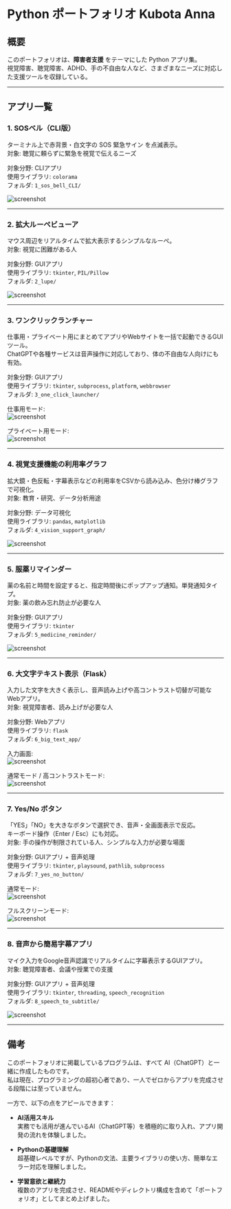 # Python ポートフォリオ Kubota Anna

## 概要
このポートフォリオは、**障害者支援** をテーマにした Python アプリ集。  
視覚障害、聴覚障害、ADHD、手の不自由な人など、さまざまなニーズに対応した支援ツールを収録している。  

---

## アプリ一覧

### 1. SOSベル（CLI版）
ターミナル上で赤背景・白文字の SOS 緊急サイン を点滅表示。  
対象: 聴覚に頼らずに緊急を視覚で伝えるニーズ  

対象分野: CLIアプリ  
使用ライブラリ: `colorama`  
フォルダ: `1_sos_bell_CLI/`  

![screenshot](1_sos_bell_CLI/images/screenshot.png)

---

### 2. 拡大ルーペビューア
マウス周辺をリアルタイムで拡大表示するシンプルなルーペ。  
対象: 視覚に困難がある人  

対象分野: GUIアプリ  
使用ライブラリ: `tkinter`, `PIL/Pillow`  
フォルダ: `2_lupe/`  

![screenshot](2_lupe/images/screenshot.png)

---

### 3. ワンクリックランチャー
仕事用・プライベート用にまとめてアプリやWebサイトを一括で起動できるGUIツール。  
ChatGPTや各種サービスは音声操作に対応しており、体の不自由な人向けにも有効。  

対象分野: GUIアプリ  
使用ライブラリ: `tkinter`, `subprocess`, `platform`, `webbrowser`  
フォルダ: `3_one_click_launcher/`  

仕事用モード:  
![screenshot](3_one_click_launcher/images/screenshot_1.png)

プライベート用モード:  
![screenshot](3_one_click_launcher/images/screenshot_2.png)

---

### 4. 視覚支援機能の利用率グラフ
拡大鏡・色反転・字幕表示などの利用率をCSVから読み込み、色分け棒グラフで可視化。  
対象: 教育・研究、データ分析用途  

対象分野: データ可視化  
使用ライブラリ: `pandas`, `matplotlib`  
フォルダ: `4_vision_support_graph/`  

![screenshot](4_vision_support_graph/images/screenshot.png)

---

### 5. 服薬リマインダー
薬の名前と時間を設定すると、指定時間後にポップアップ通知。単発通知タイプ。  
対象: 薬の飲み忘れ防止が必要な人  

対象分野: GUIアプリ  
使用ライブラリ: `tkinter`  
フォルダ: `5_medicine_reminder/`  

![screenshot](5_medicine_reminder/images/screenshot.png)

---

### 6. 大文字テキスト表示（Flask）
入力した文字を大きく表示し、音声読み上げや高コントラスト切替が可能なWebアプリ。  
対象: 視覚障害者、読み上げが必要な人  

対象分野: Webアプリ  
使用ライブラリ: `flask`  
フォルダ: `6_big_text_app/`  

入力画面:  
![screenshot](6_big_text_app/images/screenshot_1.png)

通常モード / 高コントラストモード:  
![screenshot](6_big_text_app/images/screenshot_2.png)

---

### 7. Yes/No ボタン
「YES」「NO」を大きなボタンで選択でき、音声・全画面表示で反応。  
キーボード操作（Enter / Esc）にも対応。  
対象: 手の操作が制限されている人、シンプルな入力が必要な場面  

対象分野: GUIアプリ + 音声処理  
使用ライブラリ: `tkinter`, `playsound`, `pathlib`, `subprocess`  
フォルダ: `7_yes_no_button/`  

通常モード:  
![screenshot](7_yes_no_button/images/screenshot_1.png)

フルスクリーンモード:  
![screenshot](7_yes_no_button/images/screenshot_2.png)

---

### 8. 音声から簡易字幕アプリ
マイク入力をGoogle音声認識でリアルタイムに字幕表示するGUIアプリ。  
対象: 聴覚障害者、会議や授業での支援  

対象分野: GUIアプリ + 音声処理  
使用ライブラリ: `tkinter`, `threading`, `speech_recognition`  
フォルダ: `8_speech_to_subtitle/`  

![screenshot](8_speech_to_subtitle/images/screenshot.png)

---

## 備考
このポートフォリオに掲載しているプログラムは、すべて AI（ChatGPT）と一緒に作成したものです。  
私は現在、プログラミングの超初心者であり、一人でゼロからアプリを完成させる段階には至っていません。  

一方で、以下の点をアピールできます：  

- **AI活用スキル**  
  実務でも活用が進んでいるAI（ChatGPT等）を積極的に取り入れ、アプリ開発の流れを体験しました。  

- **Pythonの基礎理解**  
  超基礎レベルですが、Pythonの文法、主要ライブラリの使い方、簡単なエラー対応を理解しました。  

- **学習意欲と継続力**  
  複数のアプリを完成させ、READMEやディレクトリ構成を含めて「ポートフォリオ」としてまとめ上げました。  
